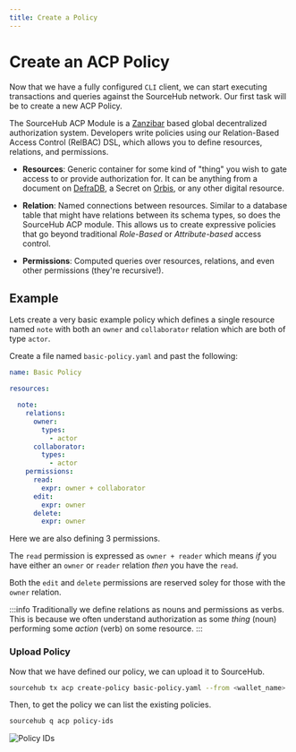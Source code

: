 ```yaml
---
title: Create a Policy
---
```

# Create an ACP Policy
Now that we have a fully configured `CLI` client, we can start executing transactions and queries against the SourceHub network. Our first task will be to create a new ACP Policy.

The SourceHub ACP Module is a [Zanzibar](concept) based global decentralized authorization system. Developers write policies using our Relation-Based Access Control (RelBAC) DSL, which allows you to define resources, relations, and permissions.

- **Resources**: Generic container for some kind of "thing" you wish to gate access to or provide authorization for. It can be anything from a document on [DefraDB](/), a Secret on [Orbis](/orbis), or any other digital resource.

- **Relation**: Named connections between resources. Similar to a database table that might have relations between its schema types, so does the SourceHub ACP module. This allows us to create expressive policies that go beyond traditional *Role-Based* or *Attribute-based* access control.

- **Permissions**: Computed queries over resources, relations, and even other permissions (they're recursive!).

## Example
Lets create a very basic example policy which defines a single resource named `note` with both an `owner` and `collaborator` relation which are both of type `actor`.

Create a file named `basic-policy.yaml` and past the following:
```yaml
name: Basic Policy

resources:

  note:
    relations:
      owner:
        types: 
          - actor
      collaborator:
        types: 
          - actor
    permissions:
      read: 
        expr: owner + collaborator
      edit: 
        expr: owner
      delete: 
        expr: owner
```

Here we are also defining 3 permissions. 

The `read` permission is expressed as `owner + reader` which means *if* you have either an `owner` or `reader` relation *then* you have the `read`.

Both the `edit` and `delete` permissions are reserved soley for those with the `owner` relation.

:::info
Traditionally we define relations as nouns and permissions as verbs. This is because we often understand authorization as some *thing* (noun) performing some *action* (verb) on some resource. 
:::

### Upload Policy
Now that we have defined our policy, we can upload it to SourceHub.
```bash
sourcehub tx acp create-policy basic-policy.yaml --from <wallet_name>
```

Then, to get the policy we can list the existing policies.

```bash
sourcehub q acp policy-ids
```

![Policy IDs](/img/sourcehub/policy-ids-1.png)